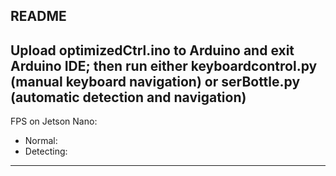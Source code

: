 README
---------------------------------------------------------
Upload optimizedCtrl.ino to Arduino and exit Arduino IDE;
then run either keyboardcontrol.py (manual keyboard navigation)
or serBottle.py (automatic detection and navigation)
-------------------
FPS on Jetson Nano:
- Normal:
- Detecting:
---------------------------------------------------------
